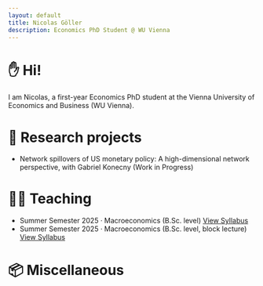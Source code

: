 ```yaml
---
layout: default
title: Nicolas Göller
description: Economics PhD Student @ WU Vienna
---
```


# ✋ Hi!

I am Nicolas, a first-year Economics PhD student at the Vienna University of Economics and Business (WU Vienna). 

# 📝 Research projects
- Network spillovers of US monetary policy: A high-dimensional network perspective, with Gabriel Konecny (Work in Progress)

# 👨‍🏫 Teaching

- Summer Semester 2025 · Macroeconomics (B.Sc. level) [View Syllabus](https://vvz.wu.ac.at/cgi-bin/vvz.pl?C=L;I=5433;LV=3;L2=S;L3=S;U=H;S=25S;LANG=DE)
- Summer Semester 2025 · Macroeconomics (B.Sc. level, block lecture) [View Syllabus](https://vvz.wu.ac.at/cgi-bin/vvz.pl?C=L;I=6035;LV=3;L2=S;L3=S;U=H;S=25S;LANG=DE)


# 📦 Miscellaneous


